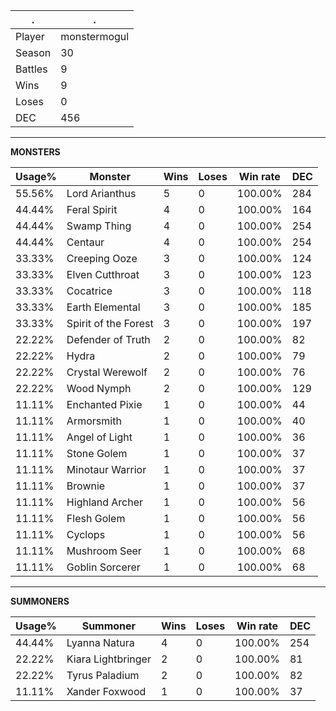 .|.
|-|-
Player|monstermogul
Season|30
Battles|9
Wins|9
Loses|0
DEC|456

---
**MONSTERS**

Usage%|Monster|Wins|Loses|Win rate|DEC|
-|-|-|-|-|-|
55.56%|Lord Arianthus|5|0|100.00%|284|
44.44%|Feral Spirit|4|0|100.00%|164|
44.44%|Swamp Thing|4|0|100.00%|254|
44.44%|Centaur|4|0|100.00%|254|
33.33%|Creeping Ooze|3|0|100.00%|124|
33.33%|Elven Cutthroat|3|0|100.00%|123|
33.33%|Cocatrice|3|0|100.00%|118|
33.33%|Earth Elemental|3|0|100.00%|185|
33.33%|Spirit of the Forest|3|0|100.00%|197|
22.22%|Defender of Truth|2|0|100.00%|82|
22.22%|Hydra|2|0|100.00%|79|
22.22%|Crystal Werewolf|2|0|100.00%|76|
22.22%|Wood Nymph|2|0|100.00%|129|
11.11%|Enchanted Pixie|1|0|100.00%|44|
11.11%|Armorsmith|1|0|100.00%|40|
11.11%|Angel of Light|1|0|100.00%|36|
11.11%|Stone Golem|1|0|100.00%|37|
11.11%|Minotaur Warrior|1|0|100.00%|37|
11.11%|Brownie|1|0|100.00%|37|
11.11%|Highland Archer|1|0|100.00%|56|
11.11%|Flesh Golem|1|0|100.00%|56|
11.11%|Cyclops|1|0|100.00%|56|
11.11%|Mushroom Seer|1|0|100.00%|68|
11.11%|Goblin Sorcerer|1|0|100.00%|68|

---
**SUMMONERS**

Usage%|Summoner|Wins|Loses|Win rate|DEC|
-|-|-|-|-|-|
44.44%|Lyanna Natura|4|0|100.00%|254|
22.22%|Kiara Lightbringer|2|0|100.00%|81|
22.22%|Tyrus Paladium|2|0|100.00%|82|
11.11%|Xander Foxwood|1|0|100.00%|37|
